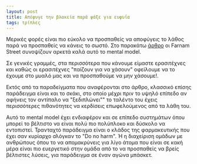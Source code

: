 ```yaml
---
layout: post
title: Απέφυγε την βλακεία παρά ψάξε για ευφυΐα
tags: τρίπλες
---
```


Μερικές φορές είναι πιο εύκολο να προσπαθείς να αποφύγεις το λάθος
παρά να προσπαθείς να κάνεις το σωστό. Στο παρακάτω [άρθρο](https://fs.blog/2014/06/avoiding-stupidity/)
οι Farnam Street συνοψίζουν αρκετά καλά αυτό το mental model.

Σε γενικές γραμμές, στα περισσότερα που κάνουμε είμαστε ερασιτέχνες
και καθώς οι ερασιτέχνες "παίζουν για να χάσουν" οφείλουμε να το
έχουμε στο μυαλό μας και να προσπαθούμε να μην χάσουμε!.

<!--more-->

Εκτός από τα παραδείγματα που αναφέρονται στο άρθρο, κλασσικό επίσης
παράδειγμα είναι και το σκάκι, στο οποίο μέχρι πριν το υψηλό επίπεδο αν
αφήνεις τον αντίπαλο να "ξεδιπλώνει"" το ταλέντο του έχεις περισσότερες
πιθανότητες να κερδίσεις επωφελούμενος από τα λάθη του.

Αυτό το mental model έχει ενδιαφέρον και σε επίπεδο συστημάτων όπου
μπορεί το βέλτιστο να είναι πολύ πιο πολύπλοκο και δύσκολο να εντοπιστεί.
Τρανταχτό παράδειγμα είναι ο κλάδος της φαρμακευτικής που έχει σαν
κυρίαρχο σλόγκαν το "Do no harm". Ή η διαχείριση ομάδων με
ανθρώπους όπου το να απομακρύνεις για λίγο άτομα που είναι σε κακή
μέρα είναι πιο ευεργετικό στην ομάδα από το να προσπαθείς να βρείς
βέλτιστες λύσεις, για παράδειγμα σε έναν αγώνα μπάσκετ.
